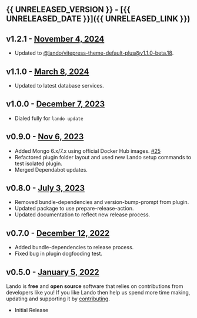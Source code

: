 ## {{ UNRELEASED_VERSION }} - [{{ UNRELEASED_DATE }}]({{ UNRELEASED_LINK }})

## v1.2.1 - [November 4, 2024](https://github.com/lando/mongo/releases/tag/v1.2.1)

* Updated to [@lando/vitepress-theme-default-plus@v1.1.0-beta.18](https://github.com/lando/vitepress-theme-default-plus/releases/tag/v1.1.0-beta.18).

## v1.1.0 - [March 8, 2024](https://github.com/lando/mongo/releases/tag/v1.1.0)
  * Updated to latest database services.

## v1.0.0 - [December 7, 2023](https://github.com/lando/mongo/releases/tag/v1.0.0)

* Dialed fully for `lando update`

## v0.9.0 - [Nov 6, 2023](https://github.com/lando/mongo/releases/tag/v0.9.0)

* Added Mongo 6.x/7.x using official Docker Hub images. [#25](https://github.com/lando/mongo/pull/25)
* Refactored plugin folder layout and used new Lando setup commands to test isolated plugin.
* Merged Dependabot updates.

## v0.8.0 - [July 3, 2023](https://github.com/lando/mongo/releases/tag/v0.8.0)

* Removed bundle-dependencies and version-bump-prompt from plugin.
* Updated package to use prepare-release-action.
* Updated documentation to reflect new release process.

## v0.7.0 - [December 12, 2022](https://github.com/lando/mongo/releases/tag/v0.7.0)

* Added bundle-dependencies to release process.
* Fixed bug in plugin dogfooding test.

## v0.5.0 - [January 5, 2022](https://github.com/lando/mongo/releases/tag/v0.0.0)

Lando is **free** and **open source** software that relies on contributions from developers like you! If you like Lando then help us spend more time making, updating and supporting it by [contributing](https://github.com/sponsors/lando).

* Initial Release
